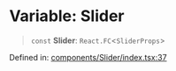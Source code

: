 # Variable: Slider

> `const` **Slider**: `React.FC`\<`SliderProps`\>

Defined in: [components/Slider/index.tsx:37](https://github.com/onyx-og/prismal-react/blob/f611b276376e5e5dfd4621937c01a0c007234c7b/src/components/Slider/index.tsx#L37)
